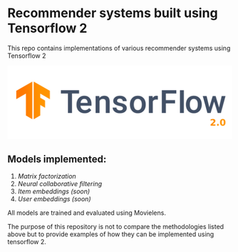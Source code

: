 # Recommender systems built using Tensorflow 2

This repo contains implementations of various recommender systems using Tensorflow 2

![image](tf2recommender/images/tf2.png)

## Models implemented:
1. *Matrix factorization*
2. *Neural collaborative filtering*
3. *Item embeddings (soon)*
4. *User embeddings (soon)*

All models are trained and evaluated using Movielens.

The purpose of this repository is not to compare the methodologies listed above but to provide examples of how they can be
implemented using tensorflow 2.
